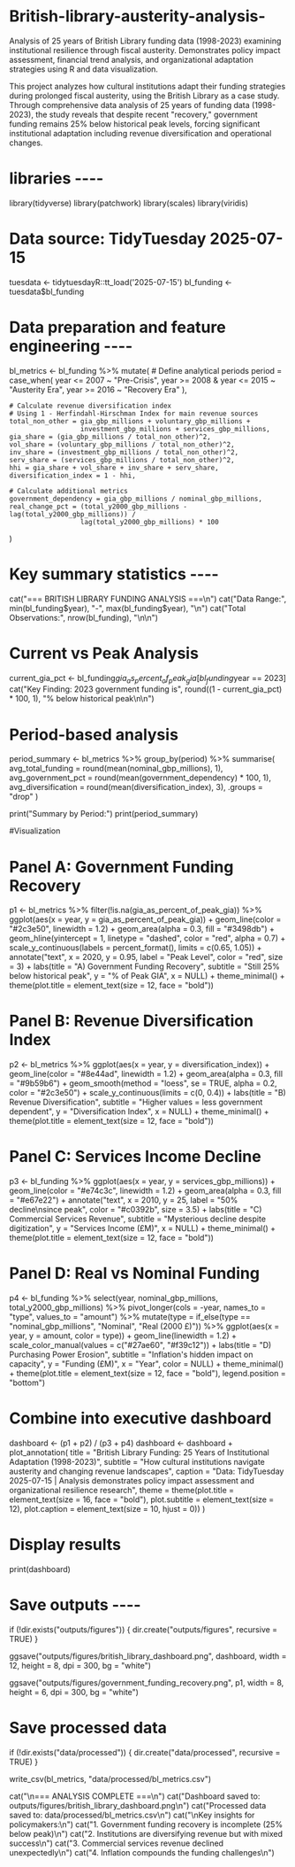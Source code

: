 # British-library-austerity-analysis-
Analysis of 25 years of British Library funding data (1998-2023) examining institutional resilience through fiscal austerity. Demonstrates policy impact assessment, financial trend analysis, and organizational adaptation strategies using R and data visualization.

This project analyzes how cultural institutions adapt their funding strategies during prolonged fiscal austerity, using the British Library as a case study. Through comprehensive data analysis of 25 years of funding data (1998-2023), the study reveals that despite recent "recovery," government funding remains 25% below historical peak levels, forcing significant institutional adaptation including revenue diversification and operational changes.



# libraries ----
library(tidyverse)
library(patchwork)
library(scales)
library(viridis)

# 
# Data source: TidyTuesday 2025-07-15
tuesdata <- tidytuesdayR::tt_load('2025-07-15')
bl_funding <- tuesdata$bl_funding

# Data preparation and feature engineering ----
bl_metrics <- bl_funding %>%
  mutate(
    # Define analytical periods
    period = case_when(
      year <= 2007 ~ "Pre-Crisis",
      year >= 2008 & year <= 2015 ~ "Austerity Era", 
      year >= 2016 ~ "Recovery Era"
    ),
    
    # Calculate revenue diversification index
    # Using 1 - Herfindahl-Hirschman Index for main revenue sources
    total_non_other = gia_gbp_millions + voluntary_gbp_millions + 
                      investment_gbp_millions + services_gbp_millions,
    gia_share = (gia_gbp_millions / total_non_other)^2,
    vol_share = (voluntary_gbp_millions / total_non_other)^2,
    inv_share = (investment_gbp_millions / total_non_other)^2,
    serv_share = (services_gbp_millions / total_non_other)^2,
    hhi = gia_share + vol_share + inv_share + serv_share,
    diversification_index = 1 - hhi,
    
    # Calculate additional metrics
    government_dependency = gia_gbp_millions / nominal_gbp_millions,
    real_change_pct = (total_y2000_gbp_millions - lag(total_y2000_gbp_millions)) / 
                      lag(total_y2000_gbp_millions) * 100
  )

# Key summary statistics ----
cat("=== BRITISH LIBRARY FUNDING ANALYSIS ===\n")
cat("Data Range:", min(bl_funding$year), "-", max(bl_funding$year), "\n")
cat("Total Observations:", nrow(bl_funding), "\n\n")

# Current vs Peak Analysis
current_gia_pct <- bl_funding$gia_as_percent_of_peak_gia[bl_funding$year == 2023]
cat("Key Finding: 2023 government funding is", 
    round((1 - current_gia_pct) * 100, 1), 
    "% below historical peak\n\n")

# Period-based analysis
period_summary <- bl_metrics %>%
  group_by(period) %>%
  summarise(
    avg_total_funding = round(mean(nominal_gbp_millions), 1),
    avg_government_pct = round(mean(government_dependency) * 100, 1),
    avg_diversification = round(mean(diversification_index), 3),
    .groups = "drop"
  )

print("Summary by Period:")
print(period_summary)

#Visualization 
# Panel A: Government Funding Recovery
p1 <- bl_metrics %>%
  filter(!is.na(gia_as_percent_of_peak_gia)) %>%
  ggplot(aes(x = year, y = gia_as_percent_of_peak_gia)) +
  geom_line(color = "#2c3e50", linewidth = 1.2) +
  geom_area(alpha = 0.3, fill = "#3498db") +
  geom_hline(yintercept = 1, linetype = "dashed", color = "red", alpha = 0.7) +
  scale_y_continuous(labels = percent_format(), limits = c(0.65, 1.05)) +
  annotate("text", x = 2020, y = 0.95, label = "Peak Level", 
           color = "red", size = 3) +
  labs(title = "A) Government Funding Recovery",
       subtitle = "Still 25% below historical peak",
       y = "% of Peak GIA", x = NULL) +
  theme_minimal() +
  theme(plot.title = element_text(size = 12, face = "bold"))

# Panel B: Revenue Diversification Index
p2 <- bl_metrics %>%
  ggplot(aes(x = year, y = diversification_index)) +
  geom_line(color = "#8e44ad", linewidth = 1.2) +
  geom_area(alpha = 0.3, fill = "#9b59b6") +
  geom_smooth(method = "loess", se = TRUE, alpha = 0.2, color = "#2c3e50") +
  scale_y_continuous(limits = c(0, 0.4)) +
  labs(title = "B) Revenue Diversification",
       subtitle = "Higher values = less government dependent",
       y = "Diversification Index", x = NULL) +
  theme_minimal() +
  theme(plot.title = element_text(size = 12, face = "bold"))

# Panel C: Services Income Decline
p3 <- bl_funding %>%
  ggplot(aes(x = year, y = services_gbp_millions)) +
  geom_line(color = "#e74c3c", linewidth = 1.2) +
  geom_area(alpha = 0.3, fill = "#e67e22") +
  annotate("text", x = 2010, y = 25, label = "50% decline\nsince peak", 
           color = "#c0392b", size = 3.5) +
  labs(title = "C) Commercial Services Revenue",
       subtitle = "Mysterious decline despite digitization",
       y = "Services Income (£M)", x = NULL) +
  theme_minimal() +
  theme(plot.title = element_text(size = 12, face = "bold"))

# Panel D: Real vs Nominal Funding
p4 <- bl_funding %>%
  select(year, nominal_gbp_millions, total_y2000_gbp_millions) %>%
  pivot_longer(cols = -year, names_to = "type", values_to = "amount") %>%
  mutate(type = if_else(type == "nominal_gbp_millions", "Nominal", "Real (2000 £)")) %>%
  ggplot(aes(x = year, y = amount, color = type)) +
  geom_line(linewidth = 1.2) +
  scale_color_manual(values = c("#27ae60", "#f39c12")) +
  labs(title = "D) Purchasing Power Erosion",
       subtitle = "Inflation's hidden impact on capacity",
       y = "Funding (£M)", x = "Year", color = NULL) +
  theme_minimal() +
  theme(plot.title = element_text(size = 12, face = "bold"),
        legend.position = "bottom")

# Combine into executive dashboard
dashboard <- (p1 + p2) / (p3 + p4)
dashboard <- dashboard + plot_annotation(
  title = "British Library Funding: 25 Years of Institutional Adaptation (1998-2023)",
  subtitle = "How cultural institutions navigate austerity and changing revenue landscapes",
  caption = "Data: TidyTuesday 2025-07-15 | Analysis demonstrates policy impact assessment and organizational resilience research",
  theme = theme(plot.title = element_text(size = 16, face = "bold"),
                plot.subtitle = element_text(size = 12),
                plot.caption = element_text(size = 10, hjust = 0))
)

# Display results
print(dashboard)

# Save outputs ----
if (!dir.exists("outputs/figures")) {
  dir.create("outputs/figures", recursive = TRUE)
}

ggsave("outputs/figures/british_library_dashboard.png", dashboard, 
       width = 12, height = 8, dpi = 300, bg = "white")

ggsave("outputs/figures/government_funding_recovery.png", p1, 
       width = 8, height = 6, dpi = 300, bg = "white")

# Save processed data
if (!dir.exists("data/processed")) {
  dir.create("data/processed", recursive = TRUE)
}

write_csv(bl_metrics, "data/processed/bl_metrics.csv")

cat("\n=== ANALYSIS COMPLETE ===\n")
cat("Dashboard saved to: outputs/figures/british_library_dashboard.png\n")
cat("Processed data saved to: data/processed/bl_metrics.csv\n")
cat("\nKey insights for policymakers:\n")
cat("1. Government funding recovery is incomplete (25% below peak)\n")
cat("2. Institutions are diversifying revenue but with mixed success\n") 
cat("3. Commercial services revenue declined unexpectedly\n")
cat("4. Inflation compounds the funding challenges\n")
